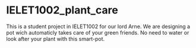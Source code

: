 # IELET1002_plant_care
This is a student project in IELET1002 for our lord Arne. We are designing a pot wich automaticly takes care of your green friends. No need to water or look after your plant with this smart-pot. 
